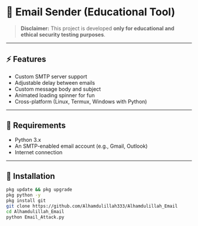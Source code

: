 # 📧 Email Sender (Educational Tool)

> **Disclaimer:** This project is developed **only for educational and ethical security testing purposes**.  

---

## ⚡ Features
- Custom SMTP server support
- Adjustable delay between emails
- Custom message body and subject
- Animated loading spinner for fun
- Cross-platform (Linux, Termux, Windows with Python)

---

## 📌 Requirements
- Python 3.x
- An SMTP-enabled email account (e.g., Gmail, Outlook)
- Internet connection

---

## 🔧 Installation
```bash
pkg update && pkg upgrade
pkg python -y
pkg install git 
git clone https://github.com/Alhamdulillah333/Alhamdulillah_Email
cd Alhamdulillah_Email
python Email_Attack.py
